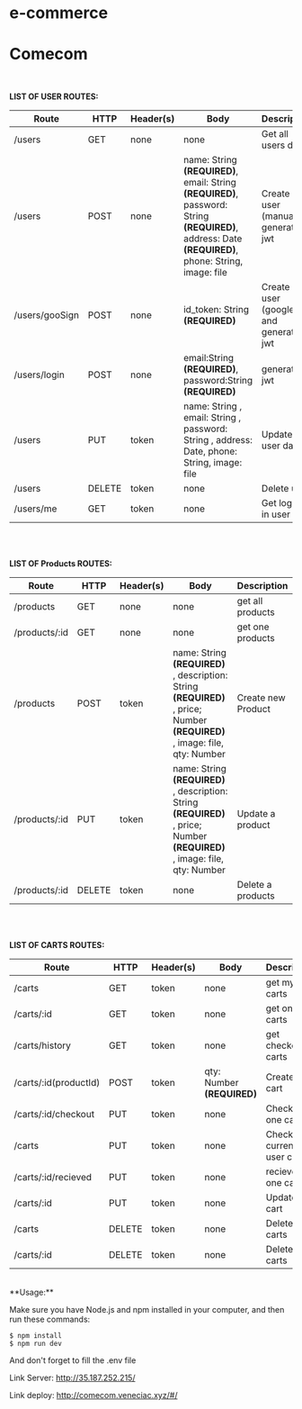 # e-commerce
<h1> Comecom </h1>
<br>

**LIST OF USER ROUTES:**

Route|HTTP|Header(s)|Body|Description|
|---|---|---|---|---|
|/users|GET|none|none|Get all users data|
|/users|POST|none|name: String **(REQUIRED)**, email: String **(REQUIRED)**, password: String **(REQUIRED)**, address: Date **(REQUIRED)**, phone: String, image: file|Create new user (manual) & generate jwt |
|/users/gooSign|POST|none|id_token: String **(REQUIRED)**|Create new user (google) and generate jwt|
|/users/login|POST|none|email:String **(REQUIRED)**, password:String **(REQUIRED)**|generate jwt |
|/users|PUT|token|name: String , email: String , password: String , address: Date, phone: String, image: file|Update user data|
|/users|DELETE|token|none|Delete user|
|/users/me|GET|token|none|Get logged in user info |

<br>
<br>

**LIST OF Products ROUTES:**

Route|HTTP|Header(s)|Body|Description|
|---|---|---|---|---|
|/products|GET|none|none| get all products|
|/products/:id|GET|none|none| get one products|
|/products|POST|token|name: String  **(REQUIRED)** , description: String  **(REQUIRED)** , price; Number  **(REQUIRED)** , image: file, qty: Number| Create new Product|
|/products/:id|PUT|token|name: String  **(REQUIRED)** , description: String  **(REQUIRED)** , price; Number  **(REQUIRED)** , image: file, qty: Number| Update a product|
|/products/:id|DELETE|token|none|Delete a products|

<br>
<br>

**LIST OF CARTS ROUTES:**

Route|HTTP|Header(s)|Body|Description|
|---|---|---|---|---|
|/carts|GET|token|none| get my carts|
|/carts/:id|GET|token|none| get one carts|
|/carts/history|GET|token|none| get checkout carts|
|/carts/:id(productId)|POST|token|qty: Number **(REQUIRED)** | Create new cart|
|/carts/:id/checkout|PUT|token|none| Checkout one cart|
|/carts|PUT|token|none| Checkout current user cart|
|/carts/:id/recieved|PUT|token|none| recieved one cart|
|/carts/:id|PUT|token|none| Update one cart|
|/carts|DELETE|token|none|Delete all carts|
|/carts/:id|DELETE|token|none|Delete a carts|

<br>
**Usage:**

Make sure you have Node.js and npm installed in your computer, and then run these commands:

```
$ npm install
$ npm run dev
```
And don't forget to fill the .env file 

Link Server: http://35.187.252.215/

Link deploy: http://comecom.veneciac.xyz/#/